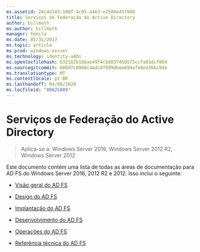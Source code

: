 ```yaml
---
ms.assetid: 24c4d183-100f-4c05-a463-e2584e45f860
title: Serviços de Federação do Active Directory
author: billmath
ms.author: billmath
manager: femila
ms.date: 05/31/2017
ms.topic: article
ms.prod: windows-server
ms.technology: identity-adds
ms.openlocfilehash: b32102b1bbae49f4cbd03745b575ccfa01dcf864
ms.sourcegitcommit: b00d7c8968c4adc8f699dbee694afe6ed36bc9de
ms.translationtype: MT
ms.contentlocale: pt-BR
ms.lasthandoff: 04/08/2020
ms.locfileid: "80825809"
---
```

# <a name="active-directory-federation-services"></a>Serviços de Federação do Active Directory

>Aplica-se a: Windows Server 2016, Windows Server 2012 R2, Windows Server 2012 
  
Este documento contém uma lista de todas as áreas de documentação para AD FS do Windows Server 2016, 2012 R2 e 2012.  Isso inclui o seguinte:  
  
* [Visão geral do AD FS](ad-fs/AD-FS-2016-Overview.md)

* [Design do AD FS](ad-fs/AD-FS-Design.md)
  
* [Implantação do AD FS](ad-fs/AD-FS-Deployment.md)  
  
* [Desenvolvimento do AD FS](ad-fs/AD-FS-Development.md)  
  
* [Operações do AD FS](ad-fs/AD-FS-2016-Operations.md)

* [Referência técnica do AD FS](ad-fs/AD-FS-Technical-Reference.md)


